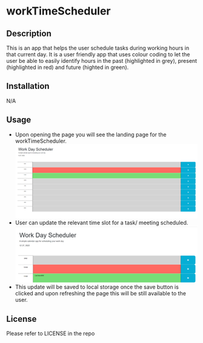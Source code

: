 # workTimeScheduler
## Description
This is an app that helps the user schedule tasks during working hours in that current day. It is a user friendly app that uses colour coding to let the user be able to easily identify hours in the past (highlighted in grey), present (highlighted in red) and future (highted in green).

## Installation
N/A

## Usage
- Upon opening the page you will see the landing page for the workTimeScheduler. ![alt text](assets/starting_pg.png)
- User can update the relevant time slot for a task/ meeting scheduled. ![alt text](assets/task_update.png)
- This update will be saved to local storage once the save button is clicked and upon refreshing the page this will be still available to the user.

## License
Please refer to LICENSE in the repo